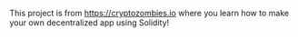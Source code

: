 This project is from https://cryptozombies.io where you learn how to make your own decentralized app using Solidity!
